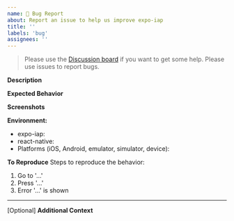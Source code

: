 ```yaml
---
name: 🐛 Bug Report
about: Report an issue to help us improve expo-iap
title: ''
labels: 'bug'
assignees: ''
---
```


> Please use the [Discussion board](https://github.com/hyochan/expo-iap/discussions) if you want to get some help. Please use issues to report bugs.

**Description**

<!-- A brief description of the issue. -->

**Expected Behavior**

<!-- A brief description of what you expected to happen. -->

**Screenshots**

<!-- Add screenshots, if applicable, to help explain your problem. -->

**Environment:**

- expo-iap:
- react-native:
- Platforms (iOS, Android, emulator, simulator, device):

**To Reproduce** Steps to reproduce the behavior:

1. Go to '...'
2. Press '...'
3. Error '...' is shown

---

[Optional] **Additional Context**

<!-- Add any other context about the problem here. -->
